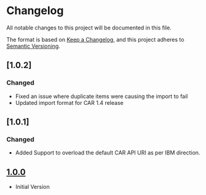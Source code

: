 # Changelog
All notable changes to this project will be documented in this file.

The format is based on [Keep a Changelog](https://keepachangelog.com/en/1.0.0/),
and this project adheres to [Semantic Versioning](https://semver.org/spec/v2.0.0.html).

## [1.0.2]
### Changed
- Fixed an issue where duplicate items were causing the import to fail
- Updated import format for CAR 1.4 release

## [1.0.1]
### Changed
- Added Support to overload the default CAR API URI as per IBM direction.

## [1.0.0]
- Initial Version

[1.0.0]: https://github.com/tenable/integrations-ibmsc/compare/7ccb34be61aeb3977341c77e6c22d1d5cd08089d...1.0.0